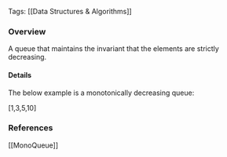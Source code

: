 

Tags: [[Data Structures & Algorithms]]


### Overview

A queue that maintains the invariant that the elements are strictly decreasing.

#### Details

The below example is a monotonically decreasing queue:

[1,3,5,10]


### References
[[MonoQueue]]
